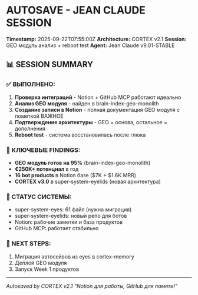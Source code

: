 # AUTOSAVE - JEAN CLAUDE SESSION
**Timestamp:** 2025-09-22T07:55:00Z
**Architecture:** CORTEX v2.1
**Session:** GEO модуль анализ + reboot test
**Agent:** Jean Claude v9.01-STABLE

## 📊 SESSION SUMMARY

### ✅ ВЫПОЛНЕНО:
1. **Проверка интеграций** - Notion + GitHub MCP работают идеально
2. **Анализ GEO модуля** - найден в brain-index-geo-monolith
3. **Создание записи в Notion** - полная документация GEO модуля с пометкой ВАЖНОЕ
4. **Подтверждение архитектуры** - GEO = основа, остальное = дополнения
5. **Reboot test** - система восстановилась после глюка

### 🎯 КЛЮЧЕВЫЕ FINDINGS:
- **GEO модуль готов на 95%** (brain-index-geo-monolith)
- **€250K+ потенциал** в год
- **16 bot products** в Notion базе ($7K + $1.6K MRR)
- **CORTEX v3.0** в super-system-eyelids (новая архитектура)

### 💾 СТАТУС СИСТЕМЫ:
- super-system-eyes: 61 файл (нужна миграция)
- super-system-eyelids: новый репо для ботов
- Notion: рабочие заметки и база продуктов
- GitHub MCP: работает стабильно

### 🔧 NEXT STEPS:
1. Миграция автосейвов из eyes в cortex-memory
2. Деплой GEO модуля
3. Запуск Week 1 продуктов

---
*Autosaved by CORTEX v2.1*
*"Notion для работы, GitHub для памяти!"*